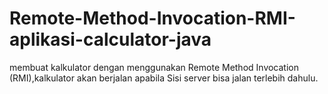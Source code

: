 # Remote-Method-Invocation-RMI-aplikasi-calculator-java
membuat kalkulator dengan menggunakan Remote Method Invocation (RMI),kalkulator akan berjalan apabila Sisi server bisa jalan terlebih dahulu. 
